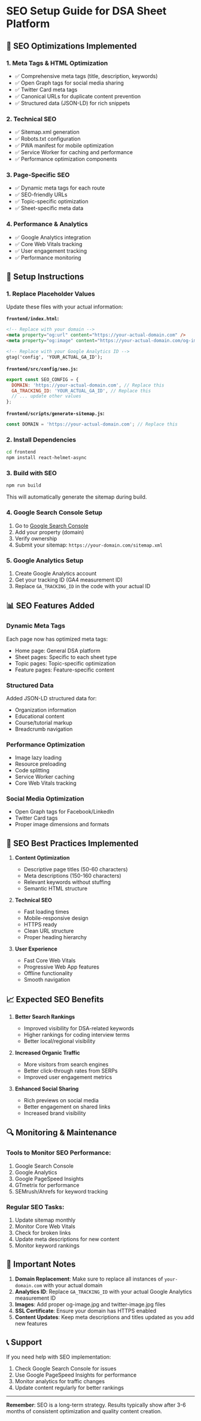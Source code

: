# SEO Setup Guide for DSA Sheet Platform

## 🚀 SEO Optimizations Implemented

### 1. **Meta Tags & HTML Optimization**
- ✅ Comprehensive meta tags (title, description, keywords)
- ✅ Open Graph tags for social media sharing
- ✅ Twitter Card meta tags
- ✅ Canonical URLs for duplicate content prevention
- ✅ Structured data (JSON-LD) for rich snippets

### 2. **Technical SEO**
- ✅ Sitemap.xml generation
- ✅ Robots.txt configuration
- ✅ PWA manifest for mobile optimization
- ✅ Service Worker for caching and performance
- ✅ Performance optimization components

### 3. **Page-Specific SEO**
- ✅ Dynamic meta tags for each route
- ✅ SEO-friendly URLs
- ✅ Topic-specific optimization
- ✅ Sheet-specific meta data

### 4. **Performance & Analytics**
- ✅ Google Analytics integration
- ✅ Core Web Vitals tracking
- ✅ User engagement tracking
- ✅ Performance monitoring

## 🔧 Setup Instructions

### 1. **Replace Placeholder Values**

Update these files with your actual information:

**`frontend/index.html`:**
```html
<!-- Replace with your domain -->
<meta property="og:url" content="https://your-actual-domain.com" />
<meta property="og:image" content="https://your-actual-domain.com/og-image.jpg" />

<!-- Replace with your Google Analytics ID -->
gtag('config', 'YOUR_ACTUAL_GA_ID');
```

**`frontend/src/config/seo.js`:**
```javascript
export const SEO_CONFIG = {
  DOMAIN: 'https://your-actual-domain.com', // Replace this
  GA_TRACKING_ID: 'YOUR_ACTUAL_GA_ID', // Replace this
  // ... update other values
};
```

**`frontend/scripts/generate-sitemap.js`:**
```javascript
const DOMAIN = 'https://your-actual-domain.com'; // Replace this
```

### 2. **Install Dependencies**
```bash
cd frontend
npm install react-helmet-async
```

### 3. **Build with SEO**
```bash
npm run build
```
This will automatically generate the sitemap during build.

### 4. **Google Search Console Setup**
1. Go to [Google Search Console](https://search.google.com/search-console)
2. Add your property (domain)
3. Verify ownership
4. Submit your sitemap: `https://your-domain.com/sitemap.xml`

### 5. **Google Analytics Setup**
1. Create Google Analytics account
2. Get your tracking ID (GA4 measurement ID)
3. Replace `GA_TRACKING_ID` in the code with your actual ID

## 📊 SEO Features Added

### **Dynamic Meta Tags**
Each page now has optimized meta tags:
- Home page: General DSA platform
- Sheet pages: Specific to each sheet type
- Topic pages: Topic-specific optimization
- Feature pages: Feature-specific content

### **Structured Data**
Added JSON-LD structured data for:
- Organization information
- Educational content
- Course/tutorial markup
- Breadcrumb navigation

### **Performance Optimization**
- Image lazy loading
- Resource preloading
- Code splitting
- Service Worker caching
- Core Web Vitals tracking

### **Social Media Optimization**
- Open Graph tags for Facebook/LinkedIn
- Twitter Card tags
- Proper image dimensions and formats

## 🎯 SEO Best Practices Implemented

1. **Content Optimization**
   - Descriptive page titles (50-60 characters)
   - Meta descriptions (150-160 characters)
   - Relevant keywords without stuffing
   - Semantic HTML structure

2. **Technical SEO**
   - Fast loading times
   - Mobile-responsive design
   - HTTPS ready
   - Clean URL structure
   - Proper heading hierarchy

3. **User Experience**
   - Fast Core Web Vitals
   - Progressive Web App features
   - Offline functionality
   - Smooth navigation

## 📈 Expected SEO Benefits

1. **Better Search Rankings**
   - Improved visibility for DSA-related keywords
   - Higher rankings for coding interview terms
   - Better local/regional visibility

2. **Increased Organic Traffic**
   - More visitors from search engines
   - Better click-through rates from SERPs
   - Improved user engagement metrics

3. **Enhanced Social Sharing**
   - Rich previews on social media
   - Better engagement on shared links
   - Increased brand visibility

## 🔍 Monitoring & Maintenance

### **Tools to Monitor SEO Performance:**
1. Google Search Console
2. Google Analytics
3. Google PageSpeed Insights
4. GTmetrix for performance
5. SEMrush/Ahrefs for keyword tracking

### **Regular SEO Tasks:**
1. Update sitemap monthly
2. Monitor Core Web Vitals
3. Check for broken links
4. Update meta descriptions for new content
5. Monitor keyword rankings

## 🚨 Important Notes

1. **Domain Replacement**: Make sure to replace all instances of `your-domain.com` with your actual domain
2. **Analytics ID**: Replace `GA_TRACKING_ID` with your actual Google Analytics measurement ID
3. **Images**: Add proper og-image.jpg and twitter-image.jpg files
4. **SSL Certificate**: Ensure your domain has HTTPS enabled
5. **Content Updates**: Keep meta descriptions and titles updated as you add new features

## 📞 Support

If you need help with SEO implementation:
1. Check Google Search Console for issues
2. Use Google PageSpeed Insights for performance
3. Monitor analytics for traffic changes
4. Update content regularly for better rankings

---

**Remember**: SEO is a long-term strategy. Results typically show after 3-6 months of consistent optimization and quality content creation.